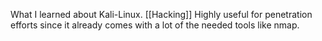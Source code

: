 What I learned about Kali-Linux.
[[Hacking]]
Highly useful for penetration efforts since it already comes with a lot of the needed tools like nmap.
